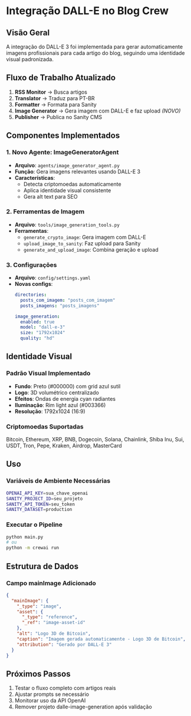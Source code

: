 # Integração DALL-E no Blog Crew

## Visão Geral

A integração do DALL-E 3 foi implementada para gerar automaticamente imagens profissionais para cada artigo do blog, seguindo uma identidade visual padronizada.

## Fluxo de Trabalho Atualizado

1. **RSS Monitor** → Busca artigos
2. **Translator** → Traduz para PT-BR
3. **Formatter** → Formata para Sanity
4. **Image Generator** → Gera imagem com DALL-E e faz upload *(NOVO)*
5. **Publisher** → Publica no Sanity CMS

## Componentes Implementados

### 1. Novo Agente: ImageGeneratorAgent
- **Arquivo**: `agents/image_generator_agent.py`
- **Função**: Gera imagens relevantes usando DALL-E 3
- **Características**:
  - Detecta criptomoedas automaticamente
  - Aplica identidade visual consistente
  - Gera alt text para SEO

### 2. Ferramentas de Imagem
- **Arquivo**: `tools/image_generation_tools.py`
- **Ferramentas**:
  - `generate_crypto_image`: Gera imagem com DALL-E
  - `upload_image_to_sanity`: Faz upload para Sanity
  - `generate_and_upload_image`: Combina geração e upload

### 3. Configurações
- **Arquivo**: `config/settings.yaml`
- **Novas configs**:
  ```yaml
  directories:
    posts_com_imagem: "posts_com_imagem"
    posts_imagens: "posts_imagens"
  
  image_generation:
    enabled: true
    model: "dall-e-3"
    size: "1792x1024"
    quality: "hd"
  ```

## Identidade Visual

### Padrão Visual Implementado
- **Fundo**: Preto (#000000) com grid azul sutil
- **Logo**: 3D volumétrico centralizado
- **Efeitos**: Ondas de energia cyan radiantes
- **Iluminação**: Rim light azul (#003366)
- **Resolução**: 1792x1024 (16:9)

### Criptomoedas Suportadas
Bitcoin, Ethereum, XRP, BNB, Dogecoin, Solana, Chainlink, Shiba Inu, Sui, USDT, Tron, Pepe, Kraken, Airdrop, MasterCard

## Uso

### Variáveis de Ambiente Necessárias
```bash
OPENAI_API_KEY=sua_chave_openai
SANITY_PROJECT_ID=seu_projeto
SANITY_API_TOKEN=seu_token
SANITY_DATASET=production
```

### Executar o Pipeline
```bash
python main.py
# ou
python -m crewai run
```

## Estrutura de Dados

### Campo mainImage Adicionado
```json
{
  "mainImage": {
    "_type": "image",
    "asset": {
      "_type": "reference",
      "_ref": "image-asset-id"
    },
    "alt": "Logo 3D de Bitcoin",
    "caption": "Imagem gerada automaticamente - Logo 3D de Bitcoin",
    "attribution": "Gerado por DALL-E 3"
  }
}
```

## Próximos Passos

1. Testar o fluxo completo com artigos reais
2. Ajustar prompts se necessário
3. Monitorar uso da API OpenAI
4. Remover projeto dalle-image-generation após validação